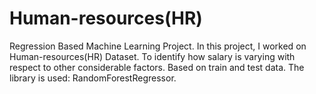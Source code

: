 # Human-resources(HR)
Regression Based Machine Learning Project. 
In this project, I worked on Human-resources(HR) Dataset.
To identify how salary is varying with respect to other considerable factors.
Based on train and test data.
The library is used: RandomForestRegressor.
